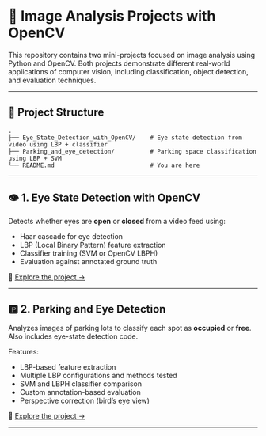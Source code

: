 # 🧠 Image Analysis Projects with OpenCV

This repository contains two mini-projects focused on image analysis using Python and OpenCV. Both projects demonstrate different real-world applications of computer vision, including classification, object detection, and evaluation techniques.

---

## 📁 Project Structure

```
.
├── Eye_State_Detection_with_OpenCV/    # Eye state detection from video using LBP + classifier
├── Parking_and_eye_detection/          # Parking space classification using LBP + SVM
└── README.md                           # You are here
```


---

## 👁️ 1. Eye State Detection with OpenCV

Detects whether eyes are **open** or **closed** from a video feed using:

- Haar cascade for eye detection
- LBP (Local Binary Pattern) feature extraction
- Classifier training (SVM or OpenCV LBPH)
- Evaluation against annotated ground truth

🔗 [Explore the project →](./Eye_State_Detection_with_OpenCV)

---

## 🅿️ 2. Parking and Eye Detection

Analyzes images of parking lots to classify each spot as **occupied** or **free**. Also includes eye-state detection code.

Features:

- LBP-based feature extraction
- Multiple LBP configurations and methods tested
- SVM and LBPH classifier comparison
- Custom annotation-based evaluation
- Perspective correction (bird’s eye view)

🔗 [Explore the project →](./Parking_and_eye_detection)

---
